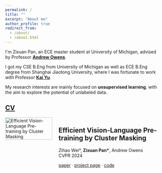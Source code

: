 ```yaml
---
permalink: /
title: ""
excerpt: "About me"
author_profile: true
redirect_from: 
  - /about/
  - /about.html
---
```


I'm Zixuan Pan, an ECE master student at University of Michigan, advised by Professor **[Andrew Owens](https://andrewowens.com/)**.

I got my CSE B.Eng from University of Michigan as well as ECE B.Eng degree from Shanghai Jiaotong University, where I was fortunate to work with Professor **[Kai Yu](https://x-lance.sjtu.edu.cn/en/members/kai_yu)**.

My research interests are mainly focused on **unsupervised learning**, with the aim to explore the potential of unlabeled data. 

## [CV](https://zxp46.github.io/files/CV.pdf)


<div style="display: flex; align-items: flex-start;">
  <div style="flex: 1; max-width: 30%; padding-right: 20px;">
    <img src="https://zxp46.github.io/files/Cluster_masking.png" alt="Efficient Vision-Language Pre-training by Cluster Masking" style="width: 100%;">
  </div>
  <div style="flex: 2;">
    <h2>Efficient Vision-Language Pre-training by Cluster Masking</h2>
    Zihao Wei*, <strong>Zixuan Pan*</strong>, Andrew Owens<br>CVPR 2024
    <p><a href="https://arxiv.org/abs/2405.08815">paper</a> · <a href="https://zxp46.github.io/cluster-masking">project page</a> · <a href="https://github.com/Zi-hao-Wei/Efficient-Vision-Language-Pre-training-by-Cluster-Masking">code</a></p>
  </div>
</div>